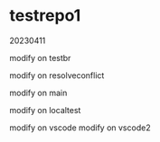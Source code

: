# testrepo1

20230411

modify on testbr

modify on resolveconflict

modify on main

modify on localtest

modify on vscode
modify on vscode2